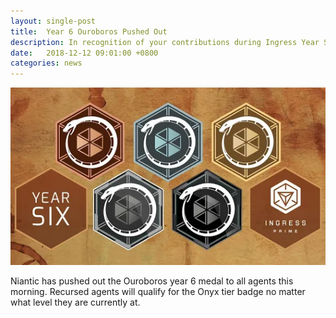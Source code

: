 ```yaml
---
layout: single-post
title:  Year 6 Ouroboros Pushed Out
description: In recognition of your contributions during Ingress Year Six
date:   2018-12-12 09:01:00 +0800
categories: news
---
```

![Ouroboros](/assets/images/news/ouroboros.png)

Niantic has pushed out the Ouroboros year 6 medal to all agents this morning.
Recursed agents will qualify for the Onyx tier badge no matter what level they are currently at.

